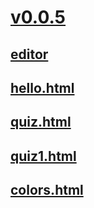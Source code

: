 # [v0.0.5](https://github.com/shanuan/javascript/edit/master/README.md)
## [editor](https://www.w3schools.com/html/tryit.asp?filename=tryhtml_default)
## [hello.html](hello.html)
## [quiz.html](quiz.html)
## [quiz1.html](quiz1.html)
## [colors.html](colors.html)
